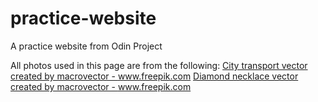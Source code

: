 # practice-website
A practice website from Odin Project

All photos used in this page are from the following:
<a href='https://www.freepik.com/vectors/city-transport'>City transport vector created by macrovector - www.freepik.com</a>
<a href='https://www.freepik.com/vectors/diamond-necklace'>Diamond necklace vector created by macrovector - www.freepik.com</a>
